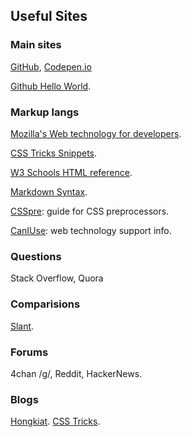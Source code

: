## Useful Sites

### Main sites
[GitHub](https://github.com/), [Codepen.io](https://codepen.io/)

<!--[Codenvy.io](https://codenvy.io/). [Git & Codenvy](https://codenvy.com/docs/user-guide/git-svn/index.html).-->
[Github Hello World](https://guides.github.com/activities/hello-world/). 

### Markup langs
[Mozilla's Web technology for developers](https://developer.mozilla.org/en-US/docs/Web).

[CSS Tricks Snippets](https://css-tricks.com/snippets/css/).

[W3 Schools HTML reference](https://www.w3schools.com/tags/default.asp).

[Markdown Syntax](http://daringfireball.net/projects/markdown/syntax). 

[CSSpre](https://csspre.com/): guide for CSS preprocessors. 

[CanIUse](https://caniuse.com/): web technology support info. 

### Questions
Stack Overflow, Quora

### Comparisions
[Slant](https://www.slant.co/).

### Forums
4chan /g/, Reddit, HackerNews. 

### Blogs
[Hongkiat](http://www.hongkiat.com/blog/). [CSS Tricks](https://css-tricks.com).


